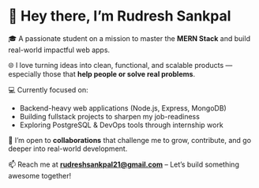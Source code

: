 # 👋 Hey there, I’m Rudresh Sankpal

🎓 A passionate student on a mission to master the **MERN Stack** and build real-world impactful web apps.

🌐 I love turning ideas into clean, functional, and scalable products — especially those that **help people or solve real problems**.

💻 Currently focused on:
- Backend-heavy web applications (Node.js, Express, MongoDB)
- Building fullstack projects to sharpen my job-readiness
- Exploring PostgreSQL & DevOps tools through internship work

🤝 I’m open to **collaborations** that challenge me to grow, contribute, and go deeper into real-world development.

📫 Reach me at **rudreshsankpal21@gmail.com** – Let’s build something awesome together!

